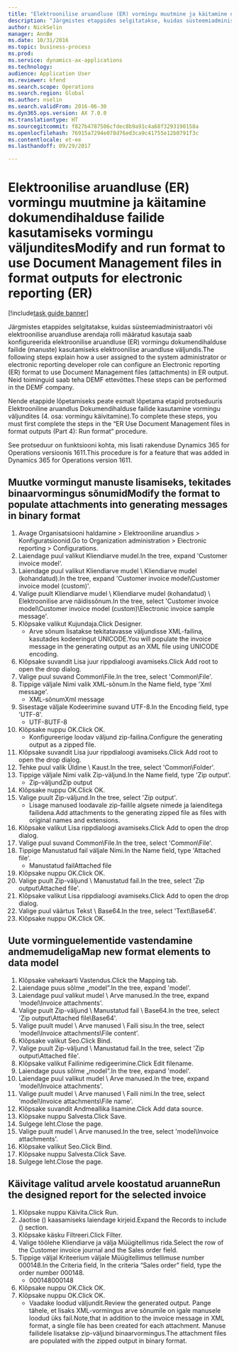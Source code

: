 ```yaml
--- 
title: "Elektroonilise aruandluse (ER) vormingu muutmine ja käitamine dokumendihalduse failide kasutamiseks vormingu väljundites"
description: "Järgmistes etappides selgitatakse, kuidas süsteemiadministraatori või elektroonilise aruandluse arendaja rolli määratud kasutaja saab konfigureerida elektroonilise aruandluse (ER) vormingu dokumendihalduse failide (manuste) kasutamiseks elektroonilise aruandluse väljundis."
author: NickSelin
manager: AnnBe
ms.date: 10/31/2016
ms.topic: business-process
ms.prod: 
ms.service: dynamics-ax-applications
ms.technology: 
audience: Application User
ms.reviewer: kfend
ms.search.scope: Operations
ms.search.region: Global
ms.author: nselin
ms.search.validFrom: 2016-06-30
ms.dyn365.ops.version: AX 7.0.0
ms.translationtype: HT
ms.sourcegitcommit: f827b4787506cfdec8b9a91c4a68f3293190158a
ms.openlocfilehash: 76915a7294e078d76ed3ca9c41755e12b0791f3c
ms.contentlocale: et-ee
ms.lasthandoff: 09/29/2017

---
```

# <a name="modify-and-run-format-to-use-document-management-files-in-format-outputs-for-electronic-reporting-er"></a><span data-ttu-id="cc3f8-103">Elektroonilise aruandluse (ER) vormingu muutmine ja käitamine dokumendihalduse failide kasutamiseks vormingu väljundites</span><span class="sxs-lookup"><span data-stu-id="cc3f8-103">Modify and run format to use Document Management files in format outputs for electronic reporting (ER)</span></span>

[!include[task guide banner](../../includes/task-guide-banner.md)]

<span data-ttu-id="cc3f8-104">Järgmistes etappides selgitatakse, kuidas süsteemiadministraatori või elektroonilise aruandluse arendaja rolli määratud kasutaja saab konfigureerida elektroonilise aruandluse (ER) vormingu dokumendihalduse failide (manuste) kasutamiseks elektroonilise aruandluse väljundis.</span><span class="sxs-lookup"><span data-stu-id="cc3f8-104">The following steps explain how a user assigned to the system administrator or electronic reporting developer role can configure an Electronic reporting (ER) format to use Document Management files (attachments) in ER output.</span></span> <span data-ttu-id="cc3f8-105">Neid toiminguid saab teha DEMF ettevõttes.</span><span class="sxs-lookup"><span data-stu-id="cc3f8-105">These steps can be performed in the DEMF company.</span></span>

<span data-ttu-id="cc3f8-106">Nende etappide lõpetamiseks peate esmalt lõpetama etapid protseduuris Elektrooniline aruandlus Dokumendihalduse failide kasutamine vormingu väljundites (4. osa: vormingu käivitamine).</span><span class="sxs-lookup"><span data-stu-id="cc3f8-106">To complete these steps, you must first complete the steps in the “ER Use Document Management files in format outputs (Part 4): Run format” procedure.</span></span>

<span data-ttu-id="cc3f8-107">See protseduur on funktsiooni kohta, mis lisati rakenduse Dynamics 365 for Operations versioonis 1611.</span><span class="sxs-lookup"><span data-stu-id="cc3f8-107">This procedure is for a feature that was added in Dynamics 365 for Operations version 1611.</span></span>


## <a name="modify-the-format-to-populate-attachments-into-generating-messages-in-binary-format"></a><span data-ttu-id="cc3f8-108">Muutke vormingut manuste lisamiseks, tekitades binaarvormingus sõnumid</span><span class="sxs-lookup"><span data-stu-id="cc3f8-108">Modify the format to populate attachments into generating messages in binary format</span></span>
1. <span data-ttu-id="cc3f8-109">Avage Organisatsiooni haldamine > Elektrooniline aruandlus > Konfiguratsioonid.</span><span class="sxs-lookup"><span data-stu-id="cc3f8-109">Go to Organization administration > Electronic reporting > Configurations.</span></span>
2. <span data-ttu-id="cc3f8-110">Laiendage puul valikut Kliendiarve mudel.</span><span class="sxs-lookup"><span data-stu-id="cc3f8-110">In the tree, expand 'Customer invoice model'.</span></span>
3. <span data-ttu-id="cc3f8-111">Laiendage puul valikut Kliendiarve mudel \ Kliendiarve mudel (kohandatud).</span><span class="sxs-lookup"><span data-stu-id="cc3f8-111">In the tree, expand 'Customer invoice model\Customer invoice model (custom)'.</span></span>
4. <span data-ttu-id="cc3f8-112">Valige puult Kliendiarve mudel \ Kliendiarve mudel (kohandatud) \ Elektroonilise arve näidissõnum.</span><span class="sxs-lookup"><span data-stu-id="cc3f8-112">In the tree, select 'Customer invoice model\Customer invoice model (custom)\Electronic invoice sample message'.</span></span>
5. <span data-ttu-id="cc3f8-113">Klõpsake valikut Kujundaja.</span><span class="sxs-lookup"><span data-stu-id="cc3f8-113">Click Designer.</span></span>
    * <span data-ttu-id="cc3f8-114">Arve sõnum lisatakse tekitatavasse väljundisse XML-failina, kasutades kodeeringut UNICODE.</span><span class="sxs-lookup"><span data-stu-id="cc3f8-114">You will populate the invoice message in the generating output as an XML file using UNICODE encoding.</span></span>  
6. <span data-ttu-id="cc3f8-115">Klõpsake suvandit Lisa juur rippdialoogi avamiseks.</span><span class="sxs-lookup"><span data-stu-id="cc3f8-115">Click Add root to open the drop dialog.</span></span>
7. <span data-ttu-id="cc3f8-116">Valige puul suvand Common\File.</span><span class="sxs-lookup"><span data-stu-id="cc3f8-116">In the tree, select 'Common\File'.</span></span>
8. <span data-ttu-id="cc3f8-117">Tippige väljale Nimi valik XML-sõnum.</span><span class="sxs-lookup"><span data-stu-id="cc3f8-117">In the Name field, type 'Xml message'.</span></span>
    * <span data-ttu-id="cc3f8-118">XML-sõnum</span><span class="sxs-lookup"><span data-stu-id="cc3f8-118">Xml message</span></span>  
9. <span data-ttu-id="cc3f8-119">Sisestage väljale Kodeerimine suvand UTF-8.</span><span class="sxs-lookup"><span data-stu-id="cc3f8-119">In the Encoding field, type 'UTF-8'.</span></span>
    * <span data-ttu-id="cc3f8-120">UTF-8</span><span class="sxs-lookup"><span data-stu-id="cc3f8-120">UTF-8</span></span>  
10. <span data-ttu-id="cc3f8-121">Klõpsake nuppu OK.</span><span class="sxs-lookup"><span data-stu-id="cc3f8-121">Click OK.</span></span>
    * <span data-ttu-id="cc3f8-122">Konfigureerige loodav väljund zip-failina.</span><span class="sxs-lookup"><span data-stu-id="cc3f8-122">Configure the generating output as a zipped file.</span></span>  
11. <span data-ttu-id="cc3f8-123">Klõpsake suvandit Lisa juur rippdialoogi avamiseks.</span><span class="sxs-lookup"><span data-stu-id="cc3f8-123">Click Add root to open the drop dialog.</span></span>
12. <span data-ttu-id="cc3f8-124">Tehke puul valik Üldine \ Kaust.</span><span class="sxs-lookup"><span data-stu-id="cc3f8-124">In the tree, select 'Common\Folder'.</span></span>
13. <span data-ttu-id="cc3f8-125">Tippige väljale Nimi valik Zip-väljund.</span><span class="sxs-lookup"><span data-stu-id="cc3f8-125">In the Name field, type 'Zip output'.</span></span>
    * <span data-ttu-id="cc3f8-126">Zip-väljund</span><span class="sxs-lookup"><span data-stu-id="cc3f8-126">Zip output</span></span>  
14. <span data-ttu-id="cc3f8-127">Klõpsake nuppu OK.</span><span class="sxs-lookup"><span data-stu-id="cc3f8-127">Click OK.</span></span>
15. <span data-ttu-id="cc3f8-128">Valige puult Zip-väljund.</span><span class="sxs-lookup"><span data-stu-id="cc3f8-128">In the tree, select 'Zip output'.</span></span>
    * <span data-ttu-id="cc3f8-129">Lisage manused loodavale zip-failile algsete nimede ja laienditega failidena.</span><span class="sxs-lookup"><span data-stu-id="cc3f8-129">Add attachments to the generating zipped file as files with original names and extensions.</span></span>  
16. <span data-ttu-id="cc3f8-130">Klõpsake valikut Lisa rippdialoogi avamiseks.</span><span class="sxs-lookup"><span data-stu-id="cc3f8-130">Click Add to open the drop dialog.</span></span>
17. <span data-ttu-id="cc3f8-131">Valige puul suvand Common\File.</span><span class="sxs-lookup"><span data-stu-id="cc3f8-131">In the tree, select 'Common\File'.</span></span>
18. <span data-ttu-id="cc3f8-132">Tippige Manustatud fail väljale Nimi.</span><span class="sxs-lookup"><span data-stu-id="cc3f8-132">In the Name field, type 'Attached file'.</span></span>
    * <span data-ttu-id="cc3f8-133">Manustatud fail</span><span class="sxs-lookup"><span data-stu-id="cc3f8-133">Attached file</span></span>  
19. <span data-ttu-id="cc3f8-134">Klõpsake nuppu OK.</span><span class="sxs-lookup"><span data-stu-id="cc3f8-134">Click OK.</span></span>
20. <span data-ttu-id="cc3f8-135">Valige puult Zip-väljund \ Manustatud fail.</span><span class="sxs-lookup"><span data-stu-id="cc3f8-135">In the tree, select 'Zip output\Attached file'.</span></span>
21. <span data-ttu-id="cc3f8-136">Klõpsake valikut Lisa rippdialoogi avamiseks.</span><span class="sxs-lookup"><span data-stu-id="cc3f8-136">Click Add to open the drop dialog.</span></span>
22. <span data-ttu-id="cc3f8-137">Valige puul väärtus Tekst \ Base64.</span><span class="sxs-lookup"><span data-stu-id="cc3f8-137">In the tree, select 'Text\Base64'.</span></span>
23. <span data-ttu-id="cc3f8-138">Klõpsake nuppu OK.</span><span class="sxs-lookup"><span data-stu-id="cc3f8-138">Click OK.</span></span>

## <a name="map-new-format-elements-to-data-model"></a><span data-ttu-id="cc3f8-139">Uute vorminguelementide vastendamine andmemudeliga</span><span class="sxs-lookup"><span data-stu-id="cc3f8-139">Map new format elements to data model</span></span>
1. <span data-ttu-id="cc3f8-140">Klõpsake vahekaarti Vastendus.</span><span class="sxs-lookup"><span data-stu-id="cc3f8-140">Click the Mapping tab.</span></span>
2. <span data-ttu-id="cc3f8-141">Laiendage puus sõlme „model”.</span><span class="sxs-lookup"><span data-stu-id="cc3f8-141">In the tree, expand 'model'.</span></span>
3. <span data-ttu-id="cc3f8-142">Laiendage puul valikut mudel \ Arve manused.</span><span class="sxs-lookup"><span data-stu-id="cc3f8-142">In the tree, expand 'model\Invoice attachments'.</span></span>
4. <span data-ttu-id="cc3f8-143">Valige puult Zip-väljund \ Manustatud fail \ Base64.</span><span class="sxs-lookup"><span data-stu-id="cc3f8-143">In the tree, select 'Zip output\Attached file\Base64'.</span></span>
5. <span data-ttu-id="cc3f8-144">Valige puult mudel \ Arve manused \ Faili sisu.</span><span class="sxs-lookup"><span data-stu-id="cc3f8-144">In the tree, select 'model\Invoice attachments\File content'.</span></span>
6. <span data-ttu-id="cc3f8-145">Klõpsake valikut Seo.</span><span class="sxs-lookup"><span data-stu-id="cc3f8-145">Click Bind.</span></span>
7. <span data-ttu-id="cc3f8-146">Valige puult Zip-väljund \ Manustatud fail.</span><span class="sxs-lookup"><span data-stu-id="cc3f8-146">In the tree, select 'Zip output\Attached file'.</span></span>
8. <span data-ttu-id="cc3f8-147">Klõpsake valikut Failinime redigeerimine.</span><span class="sxs-lookup"><span data-stu-id="cc3f8-147">Click Edit filename.</span></span>
9. <span data-ttu-id="cc3f8-148">Laiendage puus sõlme „model”.</span><span class="sxs-lookup"><span data-stu-id="cc3f8-148">In the tree, expand 'model'.</span></span>
10. <span data-ttu-id="cc3f8-149">Laiendage puul valikut mudel \ Arve manused.</span><span class="sxs-lookup"><span data-stu-id="cc3f8-149">In the tree, expand 'model\Invoice attachments'.</span></span>
11. <span data-ttu-id="cc3f8-150">Valige puult mudel \ Arve manused \ Faili nimi.</span><span class="sxs-lookup"><span data-stu-id="cc3f8-150">In the tree, select 'model\Invoice attachments\File name'.</span></span>
12. <span data-ttu-id="cc3f8-151">Klõpsake suvandit Andmeallika lisamine.</span><span class="sxs-lookup"><span data-stu-id="cc3f8-151">Click Add data source.</span></span>
13. <span data-ttu-id="cc3f8-152">Klõpsake nuppu Salvesta.</span><span class="sxs-lookup"><span data-stu-id="cc3f8-152">Click Save.</span></span>
14. <span data-ttu-id="cc3f8-153">Sulgege leht.</span><span class="sxs-lookup"><span data-stu-id="cc3f8-153">Close the page.</span></span>
15. <span data-ttu-id="cc3f8-154">Valige puult mudel \ Arve manused.</span><span class="sxs-lookup"><span data-stu-id="cc3f8-154">In the tree, select 'model\Invoice attachments'.</span></span>
16. <span data-ttu-id="cc3f8-155">Klõpsake valikut Seo.</span><span class="sxs-lookup"><span data-stu-id="cc3f8-155">Click Bind.</span></span>
17. <span data-ttu-id="cc3f8-156">Klõpsake nuppu Salvesta.</span><span class="sxs-lookup"><span data-stu-id="cc3f8-156">Click Save.</span></span>
18. <span data-ttu-id="cc3f8-157">Sulgege leht.</span><span class="sxs-lookup"><span data-stu-id="cc3f8-157">Close the page.</span></span>

## <a name="run-the-designed-report-for-the-selected-invoice"></a><span data-ttu-id="cc3f8-158">Käivitage valitud arvele koostatud aruanne</span><span class="sxs-lookup"><span data-stu-id="cc3f8-158">Run the designed report for the selected invoice</span></span>
1. <span data-ttu-id="cc3f8-159">Klõpsake nuppu Käivita.</span><span class="sxs-lookup"><span data-stu-id="cc3f8-159">Click Run.</span></span>
2. <span data-ttu-id="cc3f8-160">Jaotise () kaasamiseks laiendage kirjeid.</span><span class="sxs-lookup"><span data-stu-id="cc3f8-160">Expand the Records to include () section.</span></span>
3. <span data-ttu-id="cc3f8-161">Klõpsake käsku Filtreeri.</span><span class="sxs-lookup"><span data-stu-id="cc3f8-161">Click Filter.</span></span>
4. <span data-ttu-id="cc3f8-162">Valige töölehe Kliendiarve ja välja Müügitellimus rida.</span><span class="sxs-lookup"><span data-stu-id="cc3f8-162">Select the row of the Customer invoice journal and the Sales order field.</span></span>
5. <span data-ttu-id="cc3f8-163">Tippige väljal Kriteerium väljale Müügitellimus tellimuse number 000148.</span><span class="sxs-lookup"><span data-stu-id="cc3f8-163">In the Criteria field, In the criteria “Sales order” field, type the order number 000148.</span></span>
    * <span data-ttu-id="cc3f8-164">000148</span><span class="sxs-lookup"><span data-stu-id="cc3f8-164">000148</span></span>  
6. <span data-ttu-id="cc3f8-165">Klõpsake nuppu OK.</span><span class="sxs-lookup"><span data-stu-id="cc3f8-165">Click OK.</span></span>
7. <span data-ttu-id="cc3f8-166">Klõpsake nuppu OK.</span><span class="sxs-lookup"><span data-stu-id="cc3f8-166">Click OK.</span></span>
    * <span data-ttu-id="cc3f8-167">Vaadake loodud väljundit.</span><span class="sxs-lookup"><span data-stu-id="cc3f8-167">Review the generated output.</span></span> <span data-ttu-id="cc3f8-168">Pange tähele, et lisaks XML-vormingus arve sõnumile on igale manusele loodud üks fail.</span><span class="sxs-lookup"><span data-stu-id="cc3f8-168">Note,that in addition to the invoice message in XML format, a single file has been created for each attachment.</span></span> <span data-ttu-id="cc3f8-169">Manuse failidele lisatakse zip-väljund binaarvormingus.</span><span class="sxs-lookup"><span data-stu-id="cc3f8-169">The attachment files are populated with the zipped output in binary format.</span></span>  



